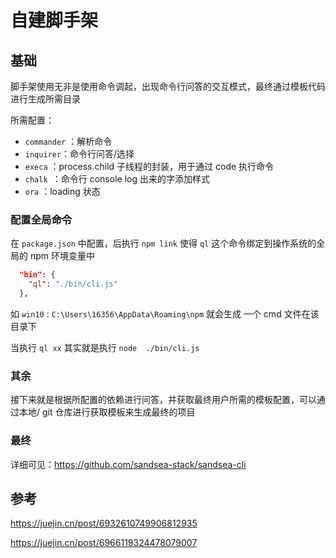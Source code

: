 # 自建脚手架



## 基础

脚手架使用无非是使用命令调起，出现命令行问答的交互模式，最终通过模板代码进行生成所需目录



所需配置：

* `commander` ：解析命令
* `inquirer`：命令行问答/选择
* `execa` ：process.child 子线程的封装，用于通过 code 执行命令
* `chalk `：命令行 console log 出来的字添加样式
* `ora` ：loading 状态



### 配置全局命令

在 `package.json` 中配置，后执行 `npm link` 使得 `ql` 这个命令绑定到操作系统的全局的 npm 环境变量中

```json
  "bin": {
    "ql": "./bin/cli.js"
  },
```

如 `win10` : `C:\Users\16356\AppData\Roaming\npm` 就会生成 一个 cmd 文件在该目录下

当执行 `ql xx`  其实就是执行 `node  ./bin/cli.js` 



### 其余

接下来就是根据所配置的依赖进行问答，并获取最终用户所需的模板配置，可以通过本地/ git 仓库进行获取模板来生成最终的项目





### 最终

详细可见：https://github.com/sandsea-stack/sandsea-cli





## 参考



https://juejin.cn/post/6932610749906812935

https://juejin.cn/post/6966119324478079007

